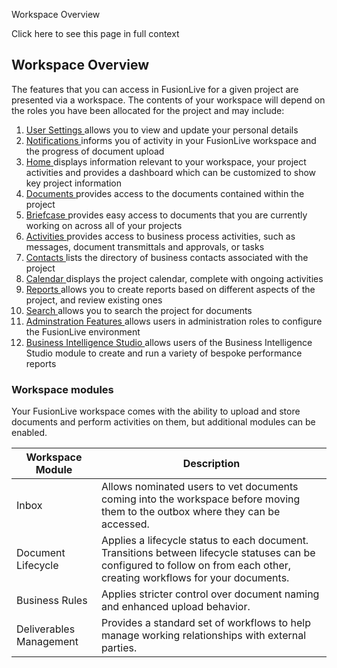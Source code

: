 Workspace Overview

Click here to see this page in full context

##  Workspace Overview

The features that you can access in FusionLive for a given project are
presented via a workspace. The contents of your workspace will depend on the
roles you have been allocated for the project and may include:

  1. [ User Settings ](../User_Settings/User_Setting.htm) allows you to view and update your personal details 
  2. [ Notifications ](Notifications.htm) informs you of activity in your FusionLive workspace and the progress of document upload 
  3. [ Home ](../Home/New_Topic.htm) displays information relevant to your workspace, your project activities and provides a dashboard which can be customized to show key project information 
  4. [ Documents ](../Documents/Documents.htm) provides access to the documents contained within the project 
  5. [ Briefcase ](../Briefcase/Briefcase.htm) provides easy access to documents that you are currently working on across all of your projects 
  6. [ Activities ](../Activities/Activities.htm) provides access to business process activities, such as messages, document transmittals and approvals, or tasks 
  7. [ Contacts ](../Contacts/New_Topic1.htm) lists the directory of business contacts associated with the project 
  8. [ Calendar ](../Calendar/Calendar.htm) displays the project calendar, complete with ongoing activities 
  9. [ Reports ](../Reports/Re.htm) allows you to create reports based on different aspects of the project, and review existing ones 
  10. [ Search ](../Search/Searcj.htm) allows you to search the project for documents 
  11. [ Adminstration Features ](../Admin/Adminstration_Features.htm) allows users in administration roles to configure the FusionLive environment 
  12. [ Business Intelligence Studio ](../BI_Studio/Business_Intellig.htm) allows users of the Business Intelligence Studio module to create and run a variety of bespoke performance reports 

###  Workspace modules

Your FusionLive workspace comes with the ability to upload and store documents
and perform activities on them, but additional modules can be enabled.

Workspace Module  |  Description   
---|---  
Inbox  |  Allows nominated users to vet documents coming into the workspace before moving them to the outbox where they can be accessed.   
Document Lifecycle  |  Applies a lifecycle status to each document. Transitions between lifecycle statuses can be configured to follow on from each other, creating workflows for your documents.   
Business Rules  |  Applies stricter control over document naming and enhanced upload behavior.   
Deliverables Management  |  Provides a standard set of workflows to help manage working relationships with external parties. 

